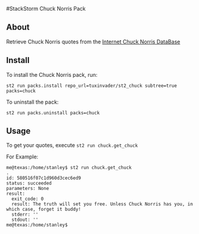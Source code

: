 #StackStorm Chuck Norris Pack

## About

Retrieve Chuck Norris quotes from the [Internet Chuck Norris DataBase](http://www.icndb.com/)

## Install

To install the Chuck Norris pack, run:
```
st2 run packs.install repo_url=tuxinvader/st2_chuck subtree=true packs=chuck
```

To uninstall the pack:
```
st2 run packs.uninstall packs=chuck
```

## Usage

To get your quotes, execute `st2 run chuck.get_chuck`  

For Example:
```
me@texas:/home/stanley$ st2 run chuck.get_chuck
.
id: 580516f07c1d960d3cec6ed9
status: succeeded
parameters: None
result: 
  exit_code: 0
  result: The truth will set you free. Unless Chuck Norris has you, in which case, forget it buddy!
  stderr: ''
  stdout: ''
me@texas:/home/stanley$
```

